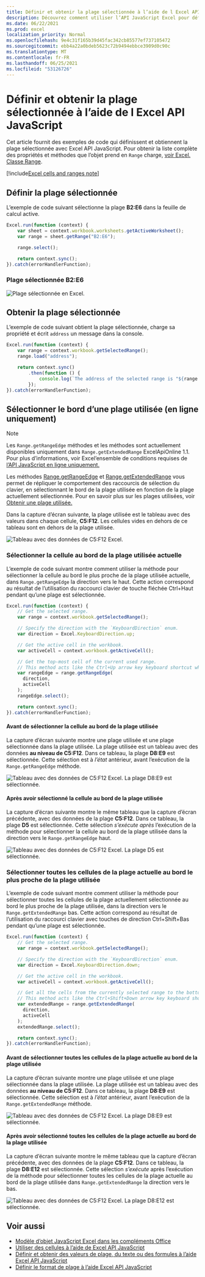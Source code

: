```yaml
---
title: Définir et obtenir la plage sélectionnée à l’aide de l Excel API JavaScript
description: Découvrez comment utiliser l’API JavaScript Excel pour définir et obtenir la plage sélectionnée à l’aide de Excel API JavaScript.
ms.date: 06/22/2021
ms.prod: excel
localization_priority: Normal
ms.openlocfilehash: 9e4c31f165b39d45fac342cb85577ef737105472
ms.sourcegitcommit: ebb4a22a0bdeb5623c72b9494ebbce3909d0c90c
ms.translationtype: MT
ms.contentlocale: fr-FR
ms.lasthandoff: 06/25/2021
ms.locfileid: "53126726"
---
```

# <a name="set-and-get-the-selected-range-using-the-excel-javascript-api"></a>Définir et obtenir la plage sélectionnée à l’aide de l Excel API JavaScript

Cet article fournit des exemples de code qui définissent et obtiennent la plage sélectionnée avec Excel API JavaScript. Pour obtenir la liste complète des propriétés et méthodes que l’objet prend en `Range` charge, [voir Excel. Classe Range](/javascript/api/excel/excel.range).

[!include[Excel cells and ranges note](../includes/note-excel-cells-and-ranges.md)]

## <a name="set-the-selected-range"></a>Définir la plage sélectionnée

L’exemple de code suivant sélectionne la plage **B2:E6** dans la feuille de calcul active.

```js
Excel.run(function (context) {
    var sheet = context.workbook.worksheets.getActiveWorksheet();
    var range = sheet.getRange("B2:E6");

    range.select();

    return context.sync();
}).catch(errorHandlerFunction);
```

### <a name="selected-range-b2e6"></a>Plage sélectionnée  B2:E6

![Plage sélectionnée en Excel.](../images/excel-ranges-set-selection.png)

## <a name="get-the-selected-range"></a>Obtenir la plage sélectionnée

L’exemple de code suivant obtient la plage sélectionnée, charge sa propriété et écrit `address` un message dans la console.

```js
Excel.run(function (context) {
    var range = context.workbook.getSelectedRange();
    range.load("address");

    return context.sync()
        .then(function () {
            console.log(`The address of the selected range is "${range.address}"`);
        });
}).catch(errorHandlerFunction);
```

## <a name="select-the-edge-of-a-used-range-online-only"></a>Sélectionner le bord d’une plage utilisée (en ligne uniquement)

> [!NOTE]
> Les `Range.getRangeEdge` méthodes et les méthodes sont actuellement disponibles uniquement dans `Range.getExtendedRange` ExcelApiOnline 1.1. Pour plus d’informations, voir Excel’ensemble de conditions requises de [l’API JavaScript en ligne uniquement.](../reference/requirement-sets/excel-api-online-requirement-set.md)

Les méthodes [Range.getRangeEdge](/javascript/api/excel/excel.range#getRangeEdge_direction__activeCell_) et [Range.getExtendedRange](/javascript/api/excel/excel.range#getExtendedRange_directionString__activeCell_) vous permet de répliquer le comportement des raccourcis de sélection du clavier, en sélectionnant le bord de la plage utilisée en fonction de la plage actuellement sélectionnée. Pour en savoir plus sur les plages utilisées, voir [Obtenir une plage utilisée.](excel-add-ins-ranges-get.md#get-used-range)

Dans la capture d’écran suivante, la plage utilisée est le tableau avec des valeurs dans chaque cellule, **C5:F12**. Les cellules vides en dehors de ce tableau sont en dehors de la plage utilisée.

![Tableau avec des données de C5:F12 Excel.](../images/excel-ranges-used-range.png)

### <a name="select-the-cell-at-the-edge-of-the-current-used-range"></a>Sélectionner la cellule au bord de la plage utilisée actuelle

L’exemple de code suivant montre comment utiliser la méthode pour sélectionner la cellule au bord le plus proche de la plage utilisée actuelle, dans `Range.getRangeEdge` la direction vers le haut. Cette action correspond au résultat de l’utilisation du raccourci clavier de touche fléchée Ctrl+Haut pendant qu’une plage est sélectionnée.

```js
Excel.run(function (context) {
    // Get the selected range.
    var range = context.workbook.getSelectedRange();

    // Specify the direction with the `KeyboardDirection` enum.
    var direction = Excel.KeyboardDirection.up;

    // Get the active cell in the workbook.
    var activeCell = context.workbook.getActiveCell();

    // Get the top-most cell of the current used range.
    // This method acts like the Ctrl+Up arrow key keyboard shortcut while a range is selected.
    var rangeEdge = range.getRangeEdge(
      direction,
      activeCell
    );
    rangeEdge.select();

    return context.sync();
}).catch(errorHandlerFunction);
```

#### <a name="before-selecting-the-cell-at-the-edge-of-the-used-range"></a>Avant de sélectionner la cellule au bord de la plage utilisée

La capture d’écran suivante montre une plage utilisée et une plage sélectionnée dans la plage utilisée. La plage utilisée est un tableau avec des données **au niveau de C5:F12**. Dans ce tableau, la plage **D8:E9** est sélectionnée. Cette sélection est à *l’état* antérieur, avant l’exécution de la `Range.getRangeEdge` méthode.

![Tableau avec des données de C5:F12 Excel. La plage D8:E9 est sélectionnée.](../images/excel-ranges-used-range-d8-e9.png)

#### <a name="after-selecting-the-cell-at-the-edge-of-the-used-range"></a>Après avoir sélectionné la cellule au bord de la plage utilisée

La capture d’écran suivante montre le même tableau que la capture d’écran précédente, avec des données de la plage **C5:F12**. Dans ce tableau, la plage **D5** est sélectionnée. Cette sélection *s’exécute après* l’exécution de la méthode pour sélectionner la cellule au bord de la plage utilisée dans la direction vers le `Range.getRangeEdge` haut.

![Tableau avec des données de C5:F12 Excel. La plage D5 est sélectionnée.](../images/excel-ranges-used-range-d5.png)

### <a name="select-all-cells-from-current-range-to-furthest-edge-of-used-range"></a>Sélectionner toutes les cellules de la plage actuelle au bord le plus proche de la plage utilisée

L’exemple de code suivant montre comment utiliser la méthode pour sélectionner toutes les cellules de la plage actuellement sélectionnée au bord le plus proche de la plage utilisée, dans la direction vers le `Range.getExtendedRange` bas. Cette action correspond au résultat de l’utilisation du raccourci clavier avec touches de direction Ctrl+Shift+Bas pendant qu’une plage est sélectionnée.

```js
Excel.run(function (context) {
    // Get the selected range.
    var range = context.workbook.getSelectedRange();

    // Specify the direction with the `KeyboardDirection` enum.
    var direction = Excel.KeyboardDirection.down;

    // Get the active cell in the workbook.
    var activeCell = context.workbook.getActiveCell();

    // Get all the cells from the currently selected range to the bottom-most edge of the used range.
    // This method acts like the Ctrl+Shift+Down arrow key keyboard shortcut while a range is selected.
    var extendedRange = range.getExtendedRange(
      direction,
      activeCell
    );
    extendedRange.select();

    return context.sync();
}).catch(errorHandlerFunction);
```

#### <a name="before-selecting-all-the-cells-from-the-current-range-to-the-edge-of-the-used-range"></a>Avant de sélectionner toutes les cellules de la plage actuelle au bord de la plage utilisée

La capture d’écran suivante montre une plage utilisée et une plage sélectionnée dans la plage utilisée. La plage utilisée est un tableau avec des données **au niveau de C5:F12**. Dans ce tableau, la plage **D8:E9** est sélectionnée. Cette sélection est à *l’état* antérieur, avant l’exécution de la `Range.getExtendedRange` méthode.

![Tableau avec des données de C5:F12 Excel. La plage D8:E9 est sélectionnée.](../images/excel-ranges-used-range-d8-e9.png)

#### <a name="after-selecting-all-the-cells-from-the-current-range-to-the-edge-of-the-used-range"></a>Après avoir sélectionné toutes les cellules de la plage actuelle au bord de la plage utilisée

La capture d’écran suivante montre le même tableau que la capture d’écran précédente, avec des données de la plage **C5:F12**. Dans ce tableau, la plage **D8:E12** est sélectionnée. Cette sélection *s’exécute* après l’exécution de la méthode pour sélectionner toutes les cellules de la plage actuelle au bord de la plage utilisée dans `Range.getExtendedRange` la direction vers le bas.

![Tableau avec des données de C5:F12 Excel. La plage D8:E12 est sélectionnée.](../images/excel-ranges-used-range-d8-e12.png)

## <a name="see-also"></a>Voir aussi

- [Modèle d’objet JavaScript Excel dans les compléments Office](excel-add-ins-core-concepts.md)
- [Utiliser des cellules à l’aide de Excel API JavaScript](excel-add-ins-cells.md)
- [Définir et obtenir des valeurs de plage, du texte ou des formules à l’aide Excel API JavaScript](excel-add-ins-ranges-set-get-values.md)
- [Définir le format de plage à l’aide Excel API JavaScript](excel-add-ins-ranges-set-format.md)
